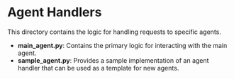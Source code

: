 # Agent Handlers

This directory contains the logic for handling requests to specific agents.

- **main_agent.py**: Contains the primary logic for interacting with the main agent.
- **sample_agent.py**: Provides a sample implementation of an agent handler that can be used as a template for new agents.
